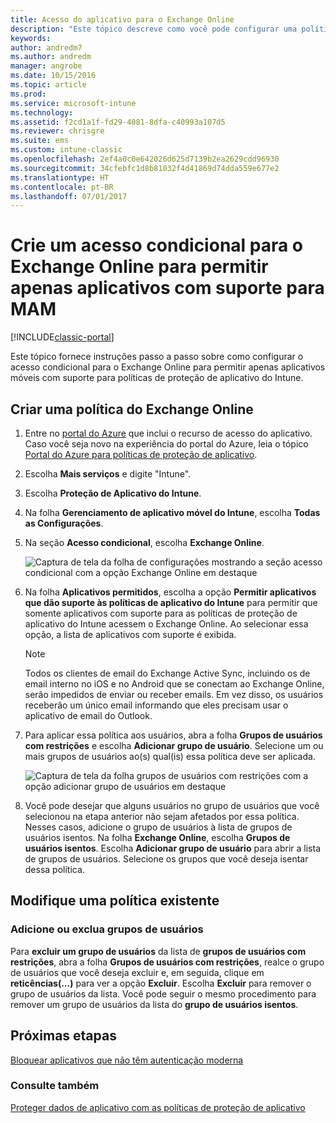 ```yaml
---
title: Acesso do aplicativo para o Exchange Online
description: "Este tópico descreve como você pode configurar uma política de acesso condicional para aplicativos MAM."
keywords: 
author: andredm7
ms.author: andredm
manager: angrobe
ms.date: 10/15/2016
ms.topic: article
ms.prod: 
ms.service: microsoft-intune
ms.technology: 
ms.assetid: f2cd1a1f-fd29-4081-8dfa-c40993a107d5
ms.reviewer: chrisgre
ms.suite: ems
ms.custom: intune-classic
ms.openlocfilehash: 2ef4a0c0e642026d625d7139b2ea2629cdd96930
ms.sourcegitcommit: 34cfebfc1d8b81032f4d41869d74dda559e677e2
ms.translationtype: HT
ms.contentlocale: pt-BR
ms.lasthandoff: 07/01/2017
---
```

# <a name="create-an-exchange-online-conditional-access-to-only-allow-apps-supported-by-mam"></a>Crie um acesso condicional para o Exchange Online para permitir apenas aplicativos com suporte para MAM

[!INCLUDE[classic-portal](../includes/classic-portal.md)]

Este tópico fornece instruções passo a passo sobre como configurar o acesso condicional para o Exchange Online para permitir apenas aplicativos móveis com suporte para políticas de proteção de aplicativo do Intune.


## <a name="create-an-exchange-online-policy"></a>Criar uma política do Exchange Online
1.  Entre no [portal do Azure](https://portal.azure.com) que inclui o recurso de acesso do aplicativo. Caso você seja novo na experiência do portal do Azure, leia o tópico [Portal do Azure para políticas de proteção de aplicativo](azure-portal-for-microsoft-intune-mam-policies.md).

2.  Escolha **Mais serviços** e digite "Intune".

3.  Escolha **Proteção de Aplicativo do Intune**.

4.  Na folha **Gerenciamento de aplicativo móvel do Intune**, escolha **Todas as Configurações**.

5.  Na seção **Acesso condicional**, escolha **Exchange Online**.

    ![Captura de tela da folha de configurações mostrando a seção acesso condicional com a opção Exchange Online em destaque](../media/MAM-conditional-access-1.png)

6. Na folha **Aplicativos permitidos**, escolha a opção **Permitir aplicativos que dão suporte às políticas de aplicativo do Intune** para permitir que somente aplicativos com suporte para as políticas de proteção de aplicativo do Intune acessem o Exchange Online. Ao selecionar essa opção, a lista de aplicativos com suporte é exibida.

    >[!NOTE]
    >Todos os clientes de email do Exchange Active Sync, incluindo os de email interno no iOS e no Android que se conectam ao Exchange Online, serão impedidos de enviar ou receber emails. Em vez disso, os usuários receberão um único email informando que eles precisam usar o aplicativo de email do Outlook.

7. Para aplicar essa política aos usuários, abra a folha **Grupos de usuários com restrições** e escolha **Adicionar grupo de usuário**. Selecione um ou mais grupos de usuários ao(s) qual(is) essa política deve ser aplicada.

    ![Captura de tela da folha grupos de usuários com restrições com a opção adicionar grupo de usuários em destaque](../media/mam-ca-add-user-group.png)

8. Você pode desejar que alguns usuários no grupo de usuários que você selecionou na etapa anterior não sejam afetados por essa política. Nesses casos, adicione o grupo de usuários à lista de grupos de usuários isentos. Na folha **Exchange Online**, escolha **Grupos de usuários isentos**. Escolha **Adicionar grupo de usuário** para abrir a lista de grupos de usuários. Selecione os grupos que você deseja isentar dessa política.  

## <a name="modify-an-existing-policy"></a>Modifique uma política existente
### <a name="add-or-delete-user-groups"></a>Adicione ou exclua grupos de usuários

Para **excluir um grupo de usuários** da lista de **grupos de usuários com restrições**, abra a folha **Grupos de usuários com restrições**, realce o grupo de usuários que você deseja excluir e, em seguida, clique em **reticências(...)** para ver a opção **Excluir**. Escolha **Excluir** para remover o grupo de usuários da lista. Você pode seguir o mesmo procedimento para remover um grupo de usuários da lista do **grupo de usuários isentos**.


## <a name="next-steps"></a>Próximas etapas
[Bloquear aplicativos que não têm autenticação moderna](block-apps-with-no-modern-authentication.md)
### <a name="see-also"></a>Consulte também
[Proteger dados de aplicativo com as políticas de proteção de aplicativo](protect-app-data-using-mobile-app-management-policies-with-microsoft-intune.md)
